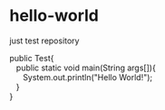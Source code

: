 # hello-world
just test repository


public Test{<br/>
   &nbsp;&nbsp; public static void main(String args[]){<br/>
    &nbsp;&nbsp;&nbsp;&nbsp;&nbsp;&nbsp;System.out.println("Hello World!");<br/>
   &nbsp;&nbsp; }<br/>
}

